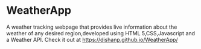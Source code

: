 # WeatherApp
A weather tracking webpage that provides live information about the weather of any desired region,developed using HTML 5,CSS,Javascript and a Weather API.
Check it out at https://dishanp.github.io/WeatherApp/
